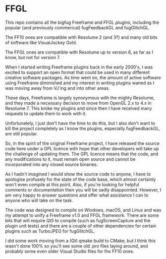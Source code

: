 # FFGL
This repo contains all the bigfug Freeframe and FFGL plugins, including the popular (and previously commerical) fugFeedbackGL and fugGlitchGL.

The FF10 ones are compatible with Resolume 2 (and 3?) and many old bits of software like VisualJockey Gold.

The FFGL ones are compatible with Resolume up to version 6, as far as I know, but not for version 7.

When I started writing Freeframe plugins back in the early 2000's, I was excited to support an open format that could be used in many different creative software packages.  As time went on, the amount of active software using Freeframe diminished and my interest in writing plugins waned as I was moving away from VJ'ing and into other areas.

These days, Freeframe is largely synonymous with the mighty Resolume, and they made a necessary decision to move from OpenGL 2.x to 4.x in Resolume 7.  This broke my plugins and since then I have received many requests to update them to work with it.

Unfortunately, I just don't have the time to do this, but I also don't want to kill the project completely as I know the plugins, especially fugFeedbackGL, are still popular.

So, in the spirit of the original Freeframe project, I have released the source code here under a GPL licence with hope that other developers will take up the challenge of updating them.  The GPL licence means that the code, and any modifications to it, must remain open source and cannot be incorporated into any closed source binaries.

As I hadn't imagined I would show the source code to anyone, I have to apologise profusely for the state of the code base, which almost certainly won't even compile at this point.  Also, if you're looking for helpful comments or documentation then you will be sadly disappointed.  However, I am very happy to answer questions and offer what assistance I can to anyone who will take on the task.

The code was designed to compile on Windows, macOS, and Linux and was my attempt to unify a Freeframe v1.0 and FFGL framework.  There are some bits that will require Qt5 to compile (such as fugScreenCapture and the plugin unit tests) and there are a couple of other dependencies for certain plugins such as TurboJPEG for fugGlitchGL.

I did some work moving from a (Qt) qmake build to CMake, but I think this wasn't done 100% so you'll see some old .pro files laying around, and probably some even older Visual Studio files for the FF10 ones.
